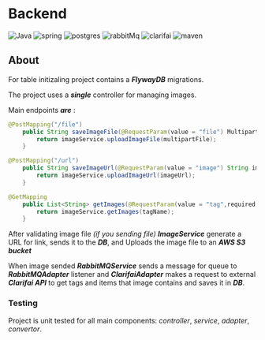 # Backend
![Java](https://img.shields.io/badge/Java-17-orange) ![spring](https://img.shields.io/badge/SpringBoot-V_3.23-green)  ![postgres](https://img.shields.io/badge/PostgreSQL-V_16-blue) ![rabbitMq](https://img.shields.io/badge/RabbitMQ-V_3.11-orange) ![clarifai](https://img.shields.io/badge/CLARIFAI%20API-blue) ![maven](https://img.shields.io/badge/Maven-blue)

## About
For table initizaling project contains a ***FlywayDB*** migrations.

The project uses a ***single*** controller for managing images.

Main endpoints ***are*** : 
```java
@PostMapping("/file")
    public String saveImageFile(@RequestParam(value = "file") MultipartFile multipartFile){
        return imageService.uploadImageFile(multipartFile);
    }
```
```java
@PostMapping("/url")
    public String saveImageUrl(@RequestParam(value = "image") String imageUrl){
        return imageService.uploadImageUrl(imageUrl);
    }
```
```java
@GetMapping
    public List<String> getImages(@RequestParam(value = "tag",required = false) String tagName){
        return imageService.getImages(tagName);
    }
```
After validating image file *(if you sending file)* ***ImageService*** generate a URL for link, sends it to the ***DB***, and Uploads the image file to an ***AWS S3 bucket***

When image sended ***RabbitMQService*** sends a message for queue to ***RabbitMQAdapter*** listener and ***ClarifaiAdapter*** makes a request to external ***Clarifai API*** to get tags and items that image contains and saves it in ***DB***.  

### Testing
Project is unit tested for all main components: *controller*, *service*, *adapter*, *convertor*.
